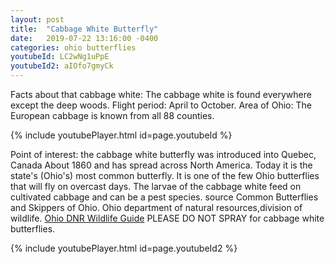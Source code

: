 ```yaml
---
layout: post
title:  "Cabbage White Butterfly"
date:   2019-07-22 13:16:00 -0400
categories: ohio butterflies
youtubeId: LC2wNg1uPpE
youtubeId2: aIOfo7gmyCk 
---
```

Facts about that cabbage white: The cabbage white is found everywhere except the deep woods. Flight period: April to October. Area of Ohio: The European cabbage is known from all 88 counties.

{% include youtubePlayer.html id=page.youtubeId %}

 Point of interest: the cabbage white butterfly was introduced into Quebec, Canada About 1860 and has spread across North America. Today it is the state's (Ohio's) most common butterfly. It is one of the few Ohio butterflies that will fly on overcast days. The larvae of the cabbage white feed on cultivated cabbage and can be a pest species.
source Common Butterflies and Skippers of Ohio. Ohio department of natural resources,division of wildlife. 
[ Ohio DNR Wildlife Guide](http://wildlife.ohiodnr.gov/species-and-habitats/species-guide-index/butterflies-skippers/cabbage-white)
                                        PLEASE DO NOT SPRAY for cabbage white butterflies.

{% include youtubePlayer.html id=page.youtubeId2 %}
